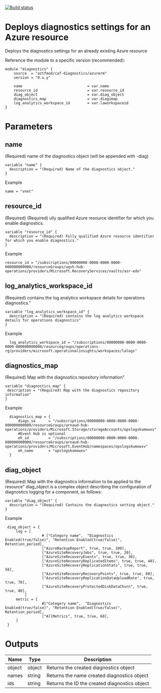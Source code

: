 [![Build status](https://dev.azure.com/azure-terraform/Blueprints/_apis/build/status/modules/diagnostics)](https://dev.azure.com/azure-terraform/Blueprints/_build/latest?definitionId=0)
# Deploys diagnostics settings for an Azure resource
Deploys the diagnostics settings for an already existing Azure resource


Reference the module to a specific version (recommended):
```hcl
module "diagnostics" {
    source  = "aztfmod/caf-diagnostics/azurerm"
    version = "0.x.y"

    name                              = var.name
    resource_id                       = var.resource_id
    diag_object                       = var.diag_object
    diagnostics_map                   = var.diagsmap
    log_analytics_workspace_id        = var.laworkspaceid
}
```

# Parameters
## name
(Required) name of the diagnostics object (will be appended with -diag)
```hcl
variable "name" {
  description = "(Required) Name of the diagnostics object."
}

```
Example
```hcl
name = "vnet"
```

## resource_id
(Required) (Required) ully qualified Azure resource identifier for which you enable diagnostics.

```hcl
variable "resource_id" {
  description = "(Required) Fully qualified Azure resource identifier for which you enable diagnostics." 
}

```
Example
```hcl
resource_id = "/subscriptions/00000000-0000-0000-0000-000000000000/resourceGroups/uqvh-hub-operations/providers/Microsoft.RecoveryServices/vaults/asr-edo"
```

## log_analytics_workspace_id
(Required) contains the log analytics workspace details for operations diagnostics."

```hcl
variable "log_analytics_workspace_id" {
  description = "(Required) contains the log analytics workspace details for operations diagnostics"
}
```
Example
```hcl
  log_analytics_workspace_id = "/subscriptions/00000000-0000-0000-0000-000000000000/resourcegroups/operations-rg/providers/microsoft.operationalinsights/workspaces/lalogs"
```

## diagnostics_map
(Required) Map with the diagnostics repository information"
```hcl
variable "diagnostics_map" {
 description = "(Required) Map with the diagnostics repository information"
}
```
Example
```hcl
  diagnostics_map = {
      diags_sa      = "/subscriptions/00000000-0000-0000-0000-000000000000/resourceGroups/arnaud-hub-operations/providers/Microsoft.Storage/storageAccounts/opslogskumowxv"
      #Event Hub is optional 
      eh_id         = "/subscriptions/00000000-0000-0000-0000-000000000000/resourceGroups/arnaud-hub-operations/providers/Microsoft.EventHub/namespaces/opslogskumowxv"
      eh_name       = "opslogskumowxv"
  }
```

## diag_object
(Required) Map with the diagnostics information to be applied to the resource"
diag_object is a complex object describing the configuration of diagnostics logging for a component, as follows: 

```hcl
variable "diag_object" {
  description = "(Required) Contains the diagnostics setting object." 
}
```

Example
```hcl
 diag_object = {
     log = [
                 # ["Category name",  "Diagnostics Enabled(true/false)", "Retention Enabled(true/false)", Retention_period],
                 ["AzureBackupReport", true, true, 100],
                 ["AzureSiteRecoveryJobs", true, true, 20],
                 ["AzureSiteRecoveryEvents", true, true, 30],
                 ["AzureSiteRecoveryReplicatedItems", true, true, 40],
                 ["AzureSiteRecoveryReplicationStats", true, true, 50],
                 ["AzureSiteRecoveryRecoveryPoints", true, true, 60],
                 ["AzureSiteRecoveryReplicationDataUploadRate", true, true, 70],
                 ["AzureSiteRecoveryProtectedDiskDataChurn", true, true, 80],
         ]
     metric = [
                 #["Category name",  "Diagnostics Enabled(true/false)", "Retention Enabled(true/false)", Retention_period],
                 ["AllMetrics", true, true, 60],
     ]
 }
```

# Outputs
| Name | Type | Description | 
| -- | -- | -- | 
| object | object | Returns the created diagnostics object |
| names | string | Returns the name created diagnostics object |
| ids | string | Returns the ID the created diagnostics object | 